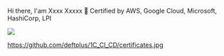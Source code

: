 Hi there, I'am Xxxx Xxxxx 👋 Certified by AWS, Google Cloud, Microsoft, HashiCorp, LPI

<a target="_blank" rel="noopener noreferrer" href="/deftplus/deftplus/blob/main/certificates.jpg">
  <img src="/deftplus/deftplus/raw/main/certificates.jpg" style="max-width: 100%;"></a>

https://github.com/deftplus/1C_CI_CD/certificates.jpg
